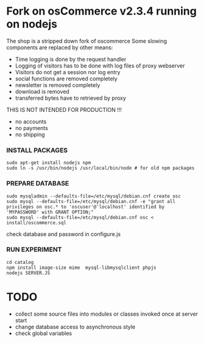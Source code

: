 Fork on osCommerce v2.3.4 running on nodejs
===============================

The shop is a stripped down fork of oscommerce
Some slowing components are replaced by other means:

- Time logging is done by the request handler
- Logging of visitors has to be done with log files of proxy webserver
- Visitors do not get a session nor log entry
- social functions are removed completely
- newsletter is removed completely
- download is removed
- transferred bytes have to retrieved by proxy

THIS IS NOT INTENDED FOR PRODUCTION !!!

- no accounts
- no payments
- no shipping

### INSTALL PACKAGES

    sudo apt-get install nodejs npm
    sudo ln -s /usr/bin/nodejs /usr/local/bin/node # for old npm packages
	
### PREPARE DATABASE

    sudo mysqladmin --defaults-file=/etc/mysql/debian.cnf create osc
    sudo mysql --defaults-file=/etc/mysql/debian.cnf -e "grant all privileges on osc.* to 'oscuser'@'localhost' identified by 'MYPASSWORD' with GRANT OPTION;"
    sudo mysql --defaults-file=/etc/mysql/debian.cnf osc < install/oscommerce.sql 

check database and password in configure.js

### RUN EXPERIMENT

    cd catalog
    npm install image-size mime  mysql-libmysqlclient phpjs
    nodejs SERVER.JS

# TODO

- collect some source files into modules or classes invoked once at server start
- change database access to asynchronous style
- check global variables